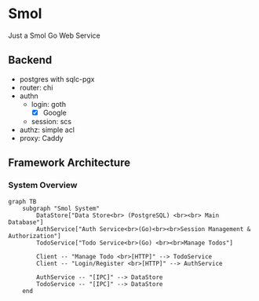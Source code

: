 # Smol

Just a Smol Go Web Service

## Backend
- postgres with sqlc-pgx
- router: chi
- authn
    - login: goth
        - [x] Google
    - session: scs
- authz: simple acl
- proxy: Caddy

## Framework Architecture

### System Overview
```mermaid
graph TB
    subgraph "Smol System"
        DataStore["Data Store<br> (PostgreSQL) <br><br> Main Database"]
        AuthService["Auth Service<br>(Go)<br><br>Session Management & Authorization"]
        TodoService["Todo Service<br>(Go) <br><br>Manage Todos"]
        
        Client -- "Manage Todo <br>[HTTP]" --> TodoService 
        Client -- "Login/Register <br>[HTTP]" --> AuthService 
        
        AuthService -- "[IPC]" --> DataStore
        TodoService -- "[IPC]" --> DataStore
    end
```